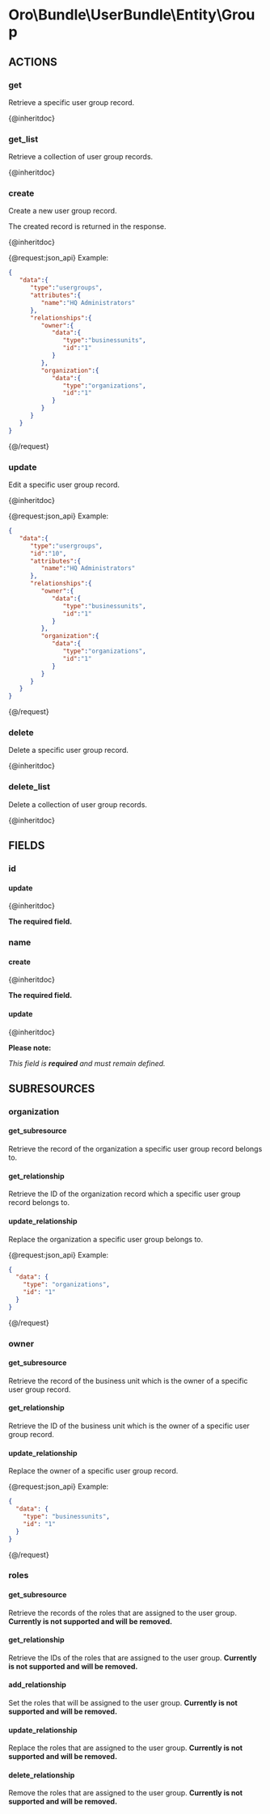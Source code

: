 # Oro\Bundle\UserBundle\Entity\Group

## ACTIONS  

### get

Retrieve a specific user group record.

{@inheritdoc}

### get_list

Retrieve a collection of user group records.

{@inheritdoc}

### create

Create a new user group record.

The created record is returned in the response.

{@inheritdoc}

{@request:json_api}
Example:

```JSON
{  
   "data":{  
      "type":"usergroups",
      "attributes":{  
         "name":"HQ Administrators"
      },
      "relationships":{  
         "owner":{  
            "data":{  
               "type":"businessunits",
               "id":"1"
            }
         },
         "organization":{  
            "data":{  
               "type":"organizations",
               "id":"1"
            }
         }
      }
   }
}
```
{@/request}

### update

Edit a specific user group record.

{@inheritdoc}

{@request:json_api}
Example:

```JSON
{  
   "data":{  
      "type":"usergroups",
      "id":"10",
      "attributes":{  
         "name":"HQ Administrators"
      },
      "relationships":{  
         "owner":{  
            "data":{  
               "type":"businessunits",
               "id":"1"
            }
         },
         "organization":{  
            "data":{  
               "type":"organizations",
               "id":"1"
            }
         }
      }
   }
}
```
{@/request}

### delete

Delete a specific user group record.

{@inheritdoc}

### delete_list

Delete a collection of user group records.

{@inheritdoc}

## FIELDS

### id

#### update

{@inheritdoc}

**The required field.**

### name

#### create

{@inheritdoc}

**The required field.**

#### update

{@inheritdoc}

**Please note:**

*This field is **required** and must remain defined.*

## SUBRESOURCES

### organization

#### get_subresource

Retrieve the record of the organization a specific user group record belongs to.

#### get_relationship

Retrieve the ID of the organization record which a specific user group record belongs to.

#### update_relationship

Replace the organization a specific user group belongs to.

{@request:json_api}
Example:

```JSON
{
  "data": {
    "type": "organizations",
    "id": "1"
  }
}
```
{@/request}

### owner

#### get_subresource

Retrieve the record of the business unit which is the owner of a specific user group record.

#### get_relationship

Retrieve the ID of the business unit which is the owner of a specific user group record.

#### update_relationship

Replace the owner of a specific user group record.

{@request:json_api}
Example:

```JSON
{
  "data": {
    "type": "businessunits",
    "id": "1"
  }
}
```
{@/request}

### roles

#### get_subresource

Retrieve the records of the roles that are assigned to the user group. **Currently is not supported and will be removed.** 

#### get_relationship

Retrieve the IDs of the roles that are assigned to the user group. **Currently is not supported and will be removed.** 

#### add_relationship

Set the roles that will be assigned to the user group. **Currently is not supported and will be removed.** 

#### update_relationship

Replace the roles that are assigned to the user group. **Currently is not supported and will be removed.** 

#### delete_relationship

Remove the roles that are assigned to the user group. **Currently is not supported and will be removed.** 
